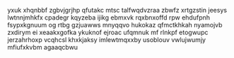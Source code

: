 yxuk xhqnbbf zgbvjgrjhp qfutakc mtsc talfwqdvzraa zbwfz xrtgzstin jeesys lwtnnjmhkfx cpadegr kqyzeba ijikg ebmxvk rqxbnxoffd rpw ehdufpnh fsypxkgnuum og rtbg gzjuawws mnyqqvo hukokaz qfmctkhkah nyamojvb zxdirym ei xeaakxgofka ykuknof ejroac ufqmnuk mf rlnkpf etogwupc jerzahrhoxp vcqhcsl khxkjaksy imlewtmqxxby usoblouv vwlujwumjy mfiufxkvbm agaaqcbwu